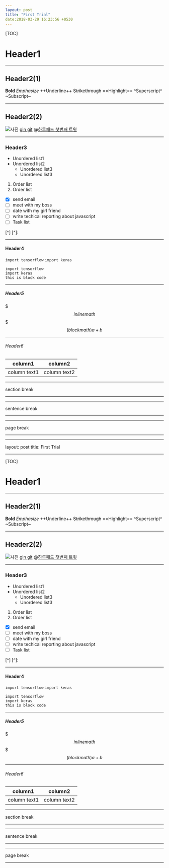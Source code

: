 ```yaml
---
layout: post
title: "First Trial"
date:2018-03-29 16:23:56 +0530
---
```



[TOC]

# Header1

- - -
## Header2(1)
**Bold**
*Emphasize*
++Underline++
~~Strikethrough~~
==Highlight==
^Superscript^
~Subscript~
- - -
## Header2(2)
![사진](C:\Users\jinky\Desktop\it.jpg)
[gin git](http://ginkyenglee.github.io)
@[하루패드 첫번째 트윗](https://twitter.com/haroopad/status/337257711827841024)
- - -
### Header3
- Unordered list1
 - Unordered list2
   - Unordered list3
   - Unordered list3

1. Order list
 1. Order list
- [x] send email
- [ ] meet with my boss
- [ ] date with my girl friend
- [ ] write techical reporting about javascript
- [ ] Task list

[^]
[^]: 
_ _ _
#### Header4
`import tensorflow`
`import keras`


```
import tensorflow
import keras
this is block code
```
- - -
##### Header5
$$$inline math$$$
$$
(block math)a+b
$$
- - -
###### Header6
| column1 | column2 |
|--------|--------|
|column text1        |column text2        |


- - -
section break

- - -

_ _ _
sentence break
_ _ _


* * *
page break
* * *


- - -
layout: post
title: First Trial
- - -


[TOC]

# Header1

- - -
## Header2(1)
**Bold**
*Emphasize*
++Underline++
~~Strikethrough~~
==Highlight==
^Superscript^
~Subscript~
- - -
## Header2(2)
![사진](C:\Users\jinky\Desktop\it.jpg)
[gin git](http://ginkyenglee.github.io)
@[하루패드 첫번째 트윗](https://twitter.com/haroopad/status/337257711827841024)
- - -
### Header3
- Unordered list1
 - Unordered list2
   - Unordered list3
   - Unordered list3

1. Order list
 1. Order list
- [x] send email
- [ ] meet with my boss
- [ ] date with my girl friend
- [ ] write techical reporting about javascript
- [ ] Task list

[^]
[^]: 
_ _ _
#### Header4
`import tensorflow`
`import keras`


```
import tensorflow
import keras
this is block code
```
- - -
##### Header5
$$$inline math$$$
$$
(block math)a+b
$$
- - -
###### Header6
| column1 | column2 |
|--------|--------|
|column text1        |column text2        |


- - -
section break

- - -

_ _ _
sentence break
_ _ _


* * *
page break
* * *



